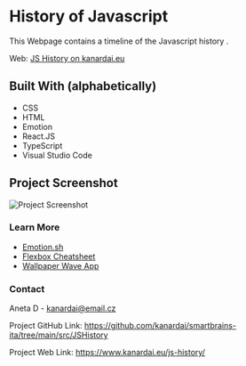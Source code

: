 # History of Javascript

This Webpage contains a timeline of the Javascript history .

Web: [JS History on kanardai.eu](https://www.kanardai.eu/js-history)

## Built With (alphabetically)

- CSS
- HTML
- Emotion
- React.JS
- TypeScript
- Visual Studio Code

## Project Screenshot

![Project Screenshot](https://i.ibb.co/DLZ2LSm/jshistory.jpg)

### Learn More

- [Emotion.sh](https://emotion.sh/docs/introduction)
- [Flexbox Cheatsheet](https://darekkay.com/flexbox-cheatsheet/)
- [Wallpaper Wave App](https://app.haikei.app/)

### Contact

Aneta D - kanardai@email.cz

Project GitHub Link: https://github.com/kanardai/smartbrains-ita/tree/main/src/JSHistory

Project Web Link: https://www.kanardai.eu/js-history/
